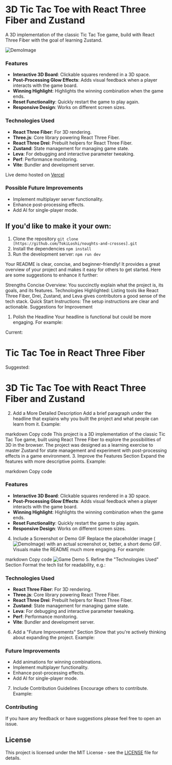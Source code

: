 # 3D Tic Tac Toe with React Three Fiber and Zustand

A 3D implementation of the classic Tic Tac Toe game, build with React Three Fiber with the goal of learning Zustand.

![DemoImage](placeholder)

### Features

- **Interactive 3D Board**: Clickable squares rendered in a 3D space.
- **Post-Processing Glow Effects**: Adds visual feedback when a player interacts with the game board.
- **Winning Highlight**: Highlights the winning combination when the game ends.
- **Reset Functionality**: Quickly restart the game to play again.
- **Responsive Design**: Works on different screen sizes.

### Technologies Used

- **React Three Fiber**: For 3D rendering.
- **Three.js**: Core library powering React Three Fiber.
- **React Three Drei**: Prebuilt helpers for React Three Fiber.
- **Zustand**: State management for managing game state.
- **Leva**: For debugging and interactive parameter tweaking.
- **Perf**: Performance monitoring.
- **Vite**: Bundler and development server.

Live demo hosted on [Vercel](https://noughts-and-crosses-zeta.vercel.app/)

### Possible Future Improvements

- Implement multiplayer server functionality.
- Enhance post-processing effects.
- Add AI for single-player mode.

## If you'd like to make it your own:

1. Clone the repository
   `git clone [https://github.com/TokiLoshi/noughts-and-crosses].git`
2. Install the dependencies
   `npm install`
3. Run the development server:
   `npm run dev`

Your README is clear, concise, and beginner-friendly! It provides a great overview of your project and makes it easy for others to get started. Here are some suggestions to enhance it further:

Strengths
Concise Overview:
You succinctly explain what the project is, its goals, and its features.
Technologies Highlighted:
Listing tools like React Three Fiber, Drei, Zustand, and Leva gives contributors a good sense of the tech stack.
Quick Start Instructions:
The setup instructions are clear and actionable.
Suggestions for Improvement

1. Polish the Headline
   Your headline is functional but could be more engaging. For example:

Current:

# Tic Tac Toe in React Three Fiber

Suggested:

# 3D Tic Tac Toe with React Three Fiber and Zustand

2. Add a More Detailed Description
   Add a brief paragraph under the headline that explains why you built the project and what people can learn from it. Example:

markdown
Copy code
This project is a 3D implementation of the classic Tic Tac Toe game, built using React Three Fiber to explore the possibilities of 3D in the browser. The project was designed as a learning exercise to master Zustand for state management and experiment with post-processing effects in a game environment. 3. Improve the Features Section
Expand the features with more descriptive points. Example:

markdown
Copy code

### Features

- **Interactive 3D Board**: Clickable squares rendered in a 3D space.
- **Post-Processing Glow Effects**: Adds visual feedback when a player interacts with the game board.
- **Winning Highlight**: Highlights the winning combination when the game ends.
- **Reset Functionality**: Quickly restart the game to play again.
- **Responsive Design**: Works on different screen sizes.

4. Include a Screenshot or Demo GIF
   Replace the placeholder image (![DemoImage](placeholder)) with an actual screenshot or, better, a short demo GIF. Visuals make the README much more engaging. For example:

markdown
Copy code
![Game Demo](https://path-to-your-demo-gif-or-image.com/demo.gif) 5. Refine the "Technologies Used" Section
Format the tech list for readability, e.g.:

### Technologies Used

- **React Three Fiber**: For 3D rendering.
- **Three.js**: Core library powering React Three Fiber.
- **React Three Drei**: Prebuilt helpers for React Three Fiber.
- **Zustand**: State management for managing game state.
- **Leva**: For debugging and interactive parameter tweaking.
- **Perf**: Performance monitoring.
- **Vite**: Bundler and development server.

6. Add a "Future Improvements" Section
   Show that you're actively thinking about expanding the project. Example:

### Future Improvements

- Add animations for winning combinations.
- Implement multiplayer functionality.
- Enhance post-processing effects.
- Add AI for single-player mode.

7. Include Contribution Guidelines
   Encourage others to contribute. Example:

### Contributing

If you have any feedback or have suggestions please feel free to open an issue.

## License

This project is licensed under the MIT License - see the [LICENSE](LICENSE) file for details.
